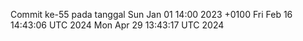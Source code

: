 Commit ke-55 pada tanggal Sun Jan 01 14:00 2023 +0100
Fri Feb 16 14:43:06 UTC 2024
Mon Apr 29 13:43:17 UTC 2024
